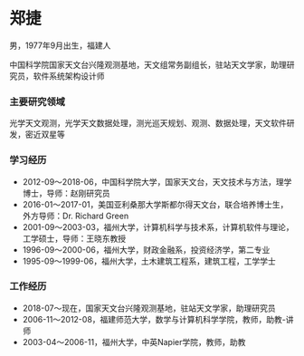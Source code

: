 # 郑捷

男，1977年9月出生，福建人

中国科学院国家天文台兴隆观测基地，天文组常务副组长，驻站天文学家，助理研究员，软件系统架构设计师

### 主要研究领域

光学天文观测，光学天文数据处理，测光巡天规划、观测、数据处理，天文软件研发，密近双星等

### 学习经历

- 2012-09～2018-06，中国科学院大学，国家天文台，天文技术与方法，理学博士，导师：赵刚研究员
- 2016-01～2017-01，美国亚利桑那大学斯都尔得天文台，联合培养博士生，外方导师：Dr. Richard Green
- 2001-09～2003-03，福州大学，计算机科学与技术系，计算机软件与理论，工学硕士，导师：王晓东教授
- 1996-09～2000-06，福州大学，财政金融系，投资经济学，第二专业
- 1995-09～1999-06，福州大学，土木建筑工程系，建筑工程，工学学士

### 工作经历

-  2018-07～现在，国家天文台兴隆观测基地，驻站天文学家，助理研究员
-  2006-11～2012-08，福建师范大学，数学与计算机科学学院，教师，助教-讲师
-  2003-04～2006-11，福州大学，中英Napier学院，教师，助教

